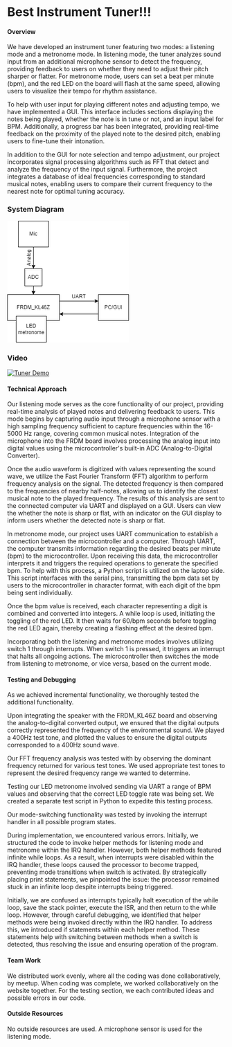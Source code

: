 # Best Instrument Tuner!!!
#### Overview
We have developed an instrument tuner featuring two modes: a listening mode and a metronome mode. In listening mode, the tuner analyzes sound input from an additional microphone sensor to detect the frequency, providing feedback to users on whether they need to adjust their pitch sharper or flatter. For metronome mode, users can set a beat per minute (bpm), and the red LED on the board will flash at the same speed, allowing users to visualize their tempo for rhythm assistance.

To help with user input for playing different notes and adjusting tempo, we have implemented a GUI. This interface includes sections displaying the notes being played, whether the note is in tune or not, and an input label for BPM. Additionally, a progress bar has been integrated, providing real-time feedback on the proximity of the played note to the desired pitch, enabling users to fine-tune their intonation.

In addition to the GUI for note selection and tempo adjustment, our project incorporates signal processing algorithms such as FFT that detect and analyze the frequency of the input signal. Furthermore, the project integrates a database of ideal frequencies corresponding to standard musical notes, enabling users to compare their current frequency to the nearest note for optimal tuning accuracy.

### System Diagram
![Alt text for the diagram](/tunerdiagramv2.drawio.png)

### Video
[![Tuner Demo](http://img.youtube.com/vi/klZiHKINwlg?si=BPtNqKGGVt1m5zDP/0.jpg)](http://www.youtube.com/watch?v=klZiHKINwlg?si=BPtNqKGGVt1m5zDP)

<!-- [Video](https://youtu.be/klZiHKINwlg?si=BPtNqKGGVt1m5zDP)
 -->
#### Technical Approach
Our listening mode serves as the core functionality of our project, providing real-time analysis of played notes and delivering feedback to users. This mode begins by capturing audio input through a microphone sensor with a high sampling frequency sufficient to capture frequencies within the 16-5000 Hz range, covering common musical notes. Integration of the microphone into the FRDM board involves processing the analog input into digital values using the microcontroller's built-in ADC (Analog-to-Digital Converter).

Once the audio waveform is digitized with values representing the sound wave, we utilize the Fast Fourier Transform (FFT) algorithm to perform frequency analysis on the signal. The detected frequency is then compared to the frequencies of nearby half-notes, allowing us to identify the closest musical note to the played frequency. The results of this analysis are sent to the connected computer via UART and displayed on a GUI. Users can view the whether the note is sharp or flat, with an indicator on the GUI display to inform users whether the detected note is sharp or flat.

In metronome mode, our project uses UART communication to establish a connection between the microcontroller and a computer. Through UART, the computer transmits information regarding the desired beats per minute (bpm) to the microcontroller. Upon receiving this data, the microcontroller interprets it and triggers the required operations to generate the specified bpm. To help with this process, a Python script is utilized on the laptop side. This script interfaces with the serial pins, transmitting the bpm data set by users to the microcontroller in character format, with each digit of the bpm being sent individually.

Once the bpm value is received, each character representing a digit is combined and converted into integers. A while loop is used, initiating the toggling of the red LED. It then waits for 60/bpm seconds before toggling the red LED again, thereby creating a flashing effect at the desired bpm.

Incorporating both the listening and metronome modes involves utilizing switch 1 through interrupts. When switch 1 is pressed, it triggers an interrupt that halts all ongoing actions. The microcontroller then switches the mode from listening to metronome, or vice versa, based on the current mode.

#### Testing and Debugging

As we achieved incremental functionality, we thoroughly tested the additional functionality. 

Upon integrating the speaker with the FRDM_KL46Z board and observing the analog-to-digital converted output, we ensured that the digital outputs correctly represented the frequency of the environmental sound. We played a 400Hz test tone, and plotted the values to ensure the digital outputs corresponded to a 400Hz sound wave. 

Our FFT frequency analysis was tested with by observing the dominant frequency returned for various test tones. We used appropriate test tones to represent the desired frequency range we wanted to determine.

Testing our LED metronome involved sending via UART a range of BPM values and observing that the correct LED toggle rate was being set. We created a separate test script in Python to expedite this testing process.

Our mode-switching functionality was tested by invoking the interrupt handler in all possible program states.

During implementation, we encountered various errors. Initially, we structured the code to invoke helper methods for listening mode and metronome within the IRQ handler. However, both helper methods featured infinite while loops. As a result, when interrupts were disabled within the IRQ handler, these loops caused the processor to become trapped, preventing  mode transitions when switch is activated. By strategically placing print statements, we pinpointed the issue: the processor remained stuck in an infinite loop despite interrupts being triggered.

Initially, we are confused as interrupts typically halt execution of the while loop, save the stack pointer, execute the ISR, and then return to the while loop. However, through careful debugging, we identified that helper methods were being invoked directly within the IRQ handler. To address this, we introduced if statements within each helper method. These statements help with switching between methods when a switch is detected, thus resolving the issue and ensuring operation of the program.

#### Team Work 
We distributed work evenly, where all the coding was done collaboratively, by meetup. When coding was complete, we worked collaboratively on the website together. For the testing section, we each contributed ideas and possible errors in our code.

#### Outside Resources
No outside resources are used.
A microphone sensor is used for the listening mode.
